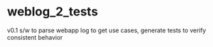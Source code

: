 # weblog_2_tests
v0.1 s/w to parse webapp log to get use cases, generate tests to verify consistent behavior
